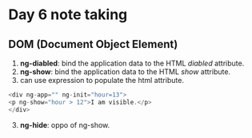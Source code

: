 # Day 6 note taking

## DOM (Document Object Element)
1. **ng-diabled**: bind the application data to the HTML *diabled* attribute.
2. **ng-show**: bind the application data to the HTML *show* attribute.
3. can use expression to populate the html attribute.
```javascript
<div ng-app="" ng-init="hour=13">
<p ng-show="hour > 12">I am visible.</p>
</div>
```
3. **ng-hide**: oppo of ng-show.